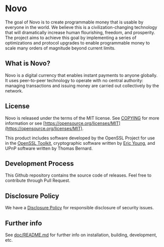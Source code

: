 Novo
=================

The goal of Novo is to create programmable money that is usable by everyone in the world.
We believe this is a civilization-changing technology that will dramatically increase human flourishing, freedom, and prosperity.
The project aims to achieve this goal by implementing a series of optimizations and protocol upgrades to enable programmable money to scale many orders of magnitude beyond current limits.

What is Novo?
---------------------

Novo is a digital currency that enables instant payments to anyone globally.
It uses peer-to-peer technology to operate with no central authority: managing transactions and issuing money are carried out collectively by the network.

License
-------

Novo is released under the terms of the MIT license. See
[COPYING](COPYING) for more information or see
[https://opensource.org/licenses/MIT](https://opensource.org/licenses/MIT).

This product includes software developed by the OpenSSL Project for use in the
[OpenSSL Toolkit](https://www.openssl.org/), cryptographic software written by
[Eric Young](mailto:eay@cryptsoft.com), and UPnP software written by Thomas
Bernard.

Development Process
-------------------

This Github repository contains the source code of releases. Feel free to contribute through Pull Request.

Disclosure Policy
-----------------

We have a [Disclosure Policy](DISCLOSURE_POLICY.md) for responsible disclosure
of security issues.

Further info
------------

See [doc/README.md](doc/README.md) for further info on installation, building, development, etc.
